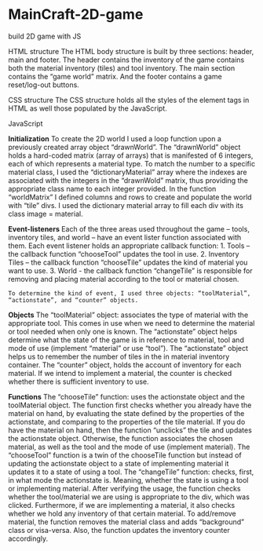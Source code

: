# MainCraft-2D-game
build 2D game with JS

HTML structure
   The HTML body structure is built by three sections: header, main and footer. The header contains the inventory of the game contains both the material inventory (tiles) and tool inventory.  The main section contains the “game world” matrix. And the footer contains a game reset/log-out buttons.

CSS structure
   The CSS structure holds all the styles of the element tags in HTML as well those populated by the JavaScript.


JavaScript 

**Initialization**
    To create the 2D world I used a loop function upon a previously created array object “drawnWorld”. The “drawnWorld” object holds a hard-coded matrix (array of arrays) that is manifested of 6 integers, each of which represents a material type. To match the number to a specific material class, I used the “dictionaryMaterial” array where the indexes are associated with the integers in the “drawnWold” matrix, thus providing the appropriate class name to each integer provided.
    In the function “worldMatrix” I defined columns and rows to create and populate the world with “tile” divs. I used the dictionary material array to fill each div with its class image = material. 

**Event-listeners**
    Each of the three areas used throughout the game – tools, inventory tiles, and world – have an event lister function associated with them. Each event listener holds an appropriate callback function:
    1.	Tools – the callback function “chooseTool” updates the tool in use.
    2.	Inventory Tiles – the callback function “chooseTile” updates the kind of material you want to use.
    3.	World -  the callback function “changeTile” is responsible for removing and placing material according to the tool or material chosen.

    To determine the kind of event, I used three objects: “toolMaterial”, “actionstate”, and “counter” objects. 

**Objects**
    The “toolMaterial” object: associates the type of material with the appropriate tool. This comes in use when we need to determine the material or tool needed when only one is known. 
    The “actionstate” object  helps determine what the state of the game is in reference to material, tool and mode of use (implement “material” or use “tool”). The “actionstate” object helps us to remember the number of tiles in the in material inventory container. 
    The “counter” object, holds the account of inventory for each material. If we intend to implement a material, the counter is checked whether there is sufficient inventory to use.

**Functions**
    The “chooseTile” function: uses the actionstate object and the toolMaterial object. The function first checks whether you already have the material on hand, by evaluating the state defined by the properties of the actionstate, and comparing to the properties of the tile material. If you do have the material on hand, then the function “unclicks” the tile and updates the actionstate object. Otherwise, the function associates the chosen material, as well as the tool and the mode of use (implement material). 
    The “chooseTool” function is a twin of the chooseTile function but instead of updating the actionstate object to a state of implementing material it updates it to a state of using a tool.
    The “changeTile” function: checks, first, in what mode the actionstate is. Meaning, whether the state is using a tool or implementing material. After verifying the usage, the function checks whether the tool/material we are using is appropriate to the div, which was clicked. Furthermore, if we are implementing a material, it also checks whether we hold any inventory of that certain material. To add/remove material, the function removes the material class and adds “background” class or visa-versa. Also, the function updates the inventory counter accordingly.

